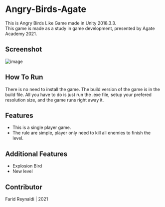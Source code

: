 # Angry-Birds-Agate
This is Angry Birds Like Game made in Unity 2018.3.3.\
This game is made as a study in game development, presented by Agate Academy 2021.

## Screenshot
![image](https://user-images.githubusercontent.com/89561572/134141934-8ef8973e-bf32-4be1-b292-973d620a8f54.png)

## How To Run
There is no need to install the game. The build version of the game is in the build file. All you have to do is just run the .exe file, setup your prefered resolution size, and the game runs right away it.

## Features
* This is a single player game.
* The rule are simple, player only need to kill all enemies to finish the level.

## Additional Features
* Explosion Bird
* New level

## Contributor
Farid Reynaldi | 2021
